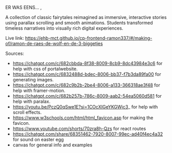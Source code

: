 ER WAS EENS... ,

A collection of classic fairytales reimagined as immersive, interactive stories using parallax scrolling and smooth animations. Students transformed timeless narratives into visually rich digital experiences.

Live link: https://ehb-mct.github.io/cp-frontend-ramon337/#/making-of/ramon-de-raes-de-wolf-en-de-3-biggetjes

Sources:
- https://chatgpt.com/c/682cbbda-8f38-8009-8cb9-8dc43984e3c6 for help with css of portalwebsite.
- https://chatgpt.com/c/6832488d-bdec-8006-bb37-f7b3da89fa00 for generating images.
- https://chatgpt.com/c/682c9b2b-2be4-8006-a133-366318ae3f48 for help with framer-motion.
- https://chatgpt.com/c/682b257b-786c-8009-aab2-54ea5060d581 for help with paralax.
- https://youtu.be/PczQ0qSwe1E?si=1COcXIGeYKGWjc3_ for help with scroll effects.
- https://www.w3schools.com/html/html_favicon.asp for making the favicon.
- https://www.youtube.com/shorts/70zra8h-Qzs for react routes
- https://chatgpt.com/share/68351462-7920-8007-99ec-ad40f4ec4a32 for sound on easter egg
- canvas for general info and examples